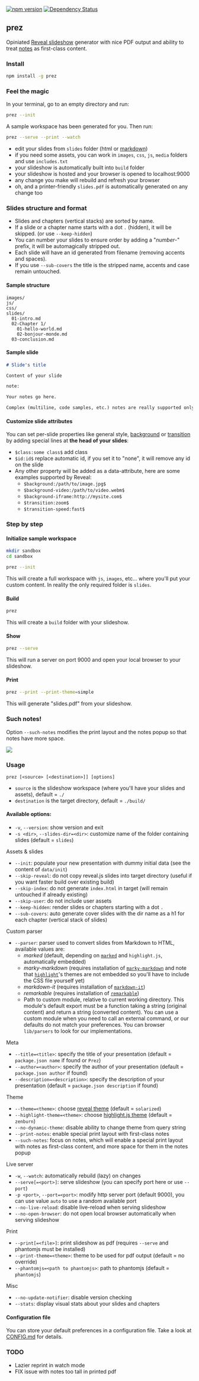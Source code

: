 [![npm version](https://badge.fury.io/js/prez.svg)](http://badge.fury.io/js/prez)
[![Dependency Status](https://david-dm.org/byteclubfr/prez.png)](https://david-dm.org/byteclubfr/prez)

## prez

Opiniated [Reveal slideshow](http://lab.hakim.se/reveal-js) generator with nice PDF output and ability to treat [notes](https://github.com/hakimel/reveal.js#speaker-notes) as first-class content.

### Install

```sh
npm install -g prez
```

### Feel the magic

In your terminal, go to an empty directory and run:

```sh
prez --init
```

A sample workspace has been generated for you. Then run:

```sh
prez --serve --print --watch
```

* edit your slides from `slides` folder (html or [markdown](https://www.npmjs.com/package/marked))
* if you need some assets, you can work in `images`, `css`, `js`, `media` folders and use `includes.txt`
* your slideshow is automatically built into `build` folder
* your slideshow is hosted and your browser is opened to localhost:9000
* any change you make will rebuild and refresh your browser
* oh, and a printer-friendly `slides.pdf` is automatically generated on any change too

### Slides structure and format

* Slides and chapters (vertical stacks) are sorted by name.
* If a slide or a chapter name starts with a dot `.` (hidden), it will be skipped. (or use `--keep-hidden`)
* You can number your slides to ensure order by adding a "*number*-" prefix, it will be automagically stripped out.
* Each slide will have an id generated from filename (removing accents and spaces).
* If you use `--sub-covers` the title is the stripped name, accents and case remain untouched.

#### Sample structure

```
images/
js/
css/
slides/
  01-intro.md
  02-Chapter 1/
    01-hello-world.md
    02-bonjour-monde.md
  03-conclusion.md
```

#### Sample slide

```md
# Slide's title

Content of your slide

note:

Your notes go here.

Complex (multiline, code samples, etc.) notes are really supported only with --such-notes.
```

#### Customize slide attributes

You can set per-slide properties like general style, [background](https://github.com/hakimel/reveal.js/#slide-backgrounds) or [transition](https://github.com/hakimel/reveal.js/#slide-transitions) by adding special lines at **the head of your slides**:

* `$class:some class$` add class
* `$id:id$` replace automatic id, if you set it to "none", it will remove any id on the slide
* Any other property will be added as a data-attribute, here are some examples supported by Reveal:
  * `$background:/path/to/image.jpg$`
  * `$background-video:/path/to/video.webm$`
  * `$background-iframe:http://mysite.com$`
  * `$transition:zoom$`
  * `$transition-speed:fast$`

### Step by step

#### Initialize sample workspace

```sh
mkdir sandbox
cd sandbox

prez --init
```

This will create a full workspace with `js`, `images`, etc… where you'll put your custom content. In reality the only required folder is `slides`.

#### Build

```sh
prez
```

This will create a `build` folder with your slideshow.

#### Show

```sh
prez --serve
```

This will run a server on port 9000 and open your local browser to your slideshow.

#### Print

```sh
prez --print --print-theme=simple
```

This will generate "slides.pdf" from your slideshow.

### Such notes!

Option `--such-notes` modifies the print layout and the notes popup so that notes have more space.

![](such-notes.png)

### Usage

`prez [<source> [<destination>]] [options]`

* `source` is the slideshow workspace (where you'll have your slides and assets), default = `./`
* `destination` is the target directory, default = `./build/`

#### Available options:

* `-v`, `--version`: show version and exit
* `-s <dir>`, `--slides-dir=<dir>`: customize name of the folder containing slides (default = `slides`)

Assets & slides

* `--init`: populate your new presentation with dummy initial data (see the content of `data/init`)
* `--skip-reveal`: do not copy reveal.js slides into target directory (useful if you want faster build over existing build)
* `--skip-index`: do not generate `index.html` in target (will remain untouched if already existing)
* `--skip-user`: do not include user assets
* `--keep-hidden`: render slides or chapters starting with a dot `.`
* `--sub-covers`: auto generate cover slides with the dir name as a h1 for each chapter (vertical stack of slides)

Custom parser

* `--parser`: parser used to convert slides from Markdown to HTML, available values are:
  * *marked* (default, depending on [`marked`](https://www.npmjs.com/package/marked) and `highlight.js`, automatically embedded)
  * *marky-markdown* (requires installation of [`marky-markdown`](https://github.com/npm/marky-markdown) and note that [`highlight`](https://www.npmjs.com/package/highlights)'s themes are not embedded so you'll have to include the CSS file yourself yet)
  * *markdown-it* (requires installation of [`markdown-it`](https://github.com/markdown-it/markdown-it))
  * *remarkable* (requires installation of [`remarkable`](https://github.com/jonschlinkert/remarkable))
  * Path to custom module, relative to current working directory. This module's default export must be a function taking a string (original content) and return a string (converted content). You can use a custom module when you need to call an external command, or our defaults do not match your preferences. You can browser `lib/parsers` to look for our implementations.

Meta

* `--title=<title>`: specify the title of your presentation (default = `package.json name` if found or `Prez`)
* `--author=<author>`: specify the author of your presentation (default = `package.json author` if found)
* `--description=<description>`: specify the description of your presentation (default = `package.json description` if found)

Theme

* `--theme=<theme>`: choose [reveal theme](https://github.com/hakimel/reveal.js/tree/master/css/theme) (default = `solarized`)
* `--highlight-theme=<theme>`: choose [highlight.js theme](https://github.com/isagalaev/highlight.js/tree/master/src/styles) (default = `zenburn`)
* `--no-dynamic-theme`: disable ability to change theme from query string
* `--print-notes`: enable special print layout with first-class notes
* `--such-notes`: focus on notes, which will enable a special print layout with notes as first-class content, and more space for them in the notes popup

Live server

* `-w`, `--watch`: automatically rebuild (lazy) on changes
* `--serve[=<port>]`: serve slideshow (you can specify port here or use `--port`)
* `-p <port>`, `--port=<port>`: modify http server port (default 9000), you can use value `auto` to use a random available port
* `--no-live-reload`: disable live-reload when serving slideshow
* `--no-open-browser`: do not open local browser automatically when serving slideshow

Print

* `--print[=<file>]`: print slideshow as pdf (requires `--serve` and phantomjs must be installed)
* `--print-theme=<theme>`: theme to be used for pdf output (default = no override)
* `--phantomjs=<path to phantomjs>`: path to phantomjs (default = `phantomjs`)

Misc

* `--no-update-notifier`: disable version checking
* `--stats`: display visual stats about your slides and chapters

#### Configuration file

You can store your default preferences in a configuration file. Take a look at [CONFIG.md](CONFIG.md) for details.

### TODO

* Lazier reprint in watch mode
* FIX issue with notes too tall in printed pdf
